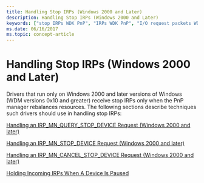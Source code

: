 ```yaml
---
title: Handling Stop IRPs (Windows 2000 and Later)
description: Handling Stop IRPs (Windows 2000 and Later)
keywords: ["stop IRPs WDK PnP", "IRPs WDK PnP", "I/O request packets WDK PnP"]
ms.date: 06/16/2017
ms.topic: concept-article
---
```


# Handling Stop IRPs (Windows 2000 and Later)





Drivers that run only on Windows 2000 and later versions of Windows (WDM versions 0x10 and greater) receive stop IRPs only when the PnP manager rebalances resources. The following sections describe techniques such drivers should use in handling stop IRPs:

[Handling an IRP\_MN\_QUERY\_STOP\_DEVICE Request (Windows 2000 and later)](handling-an-irp-mn-query-stop-device-request--windows-2000-and-later-.md)

[Handling an IRP\_MN\_STOP\_DEVICE Request (Windows 2000 and later)](handling-an-irp-mn-stop-device-request--windows-2000-and-later-.md)

[Handling an IRP\_MN\_CANCEL\_STOP\_DEVICE Request (Windows 2000 and later)](handling-an-irp-mn-cancel-stop-device-request--windows-2000-and-later-.md)

[Holding Incoming IRPs When A Device Is Paused](holding-incoming-irps-when-a-device-is-paused.md)


 

 




